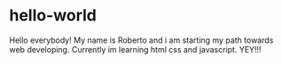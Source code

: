 # hello-world

Hello everybody!
My name is Roberto and i am starting my path towards web developing.
Currently im learning html css and javascript. YEY!!!
